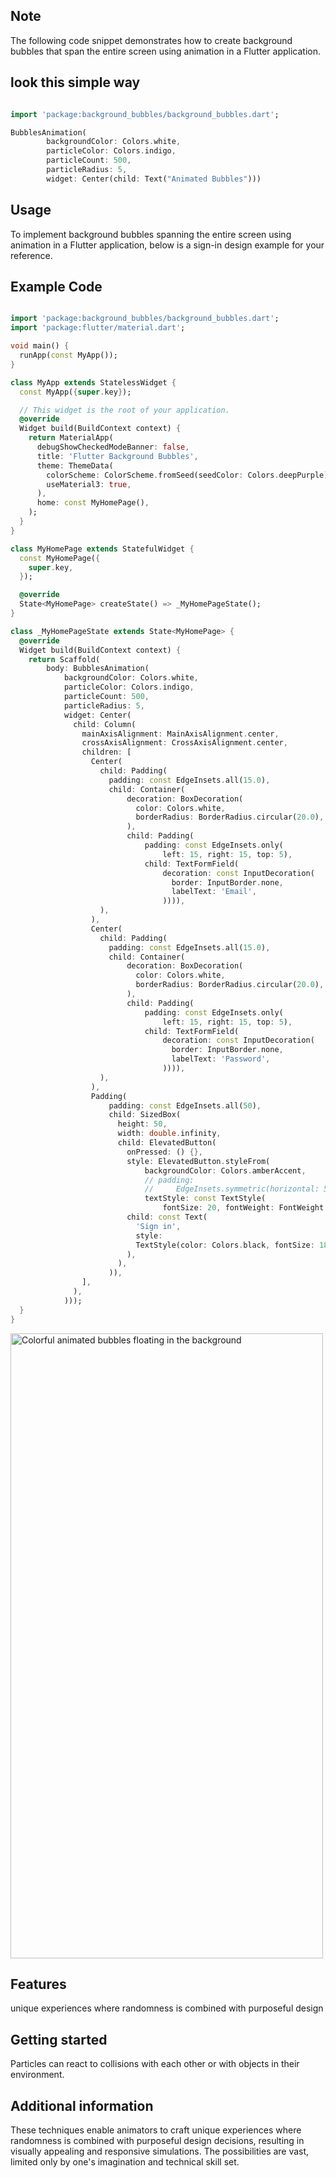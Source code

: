 <!--
This README describes the package. If you publish this package to pub.dev,
this README's contents appear on the landing page for your package.

For information about how to write a good package README, see the guide for
[writing package pages](https://dart.dev/guides/libraries/writing-package-pages).

For general information about developing packages, see the Dart guide for
[creating packages](https://dart.dev/guides/libraries/create-library-packages)
and the Flutter guide for
[developing packages and plugins](https://flutter.dev/developing-packages).
-->

## Note

The following code snippet demonstrates how to create background bubbles that span the entire screen using animation in a Flutter application.

## look this simple way

``` dart

import 'package:background_bubbles/background_bubbles.dart';

BubblesAnimation(
        backgroundColor: Colors.white,
        particleColor: Colors.indigo,
        particleCount: 500,
        particleRadius: 5,
        widget: Center(child: Text("Animated Bubbles")))

```



## Usage

To implement background bubbles spanning the entire screen using animation in a Flutter application, below is a sign-in design example for your reference.

## Example Code

``` dart

import 'package:background_bubbles/background_bubbles.dart';
import 'package:flutter/material.dart';

void main() {
  runApp(const MyApp());
}

class MyApp extends StatelessWidget {
  const MyApp({super.key});

  // This widget is the root of your application.
  @override
  Widget build(BuildContext context) {
    return MaterialApp(
      debugShowCheckedModeBanner: false,
      title: 'Flutter Background Bubbles',
      theme: ThemeData(
        colorScheme: ColorScheme.fromSeed(seedColor: Colors.deepPurple),
        useMaterial3: true,
      ),
      home: const MyHomePage(),
    );
  }
}

class MyHomePage extends StatefulWidget {
  const MyHomePage({
    super.key,
  });

  @override
  State<MyHomePage> createState() => _MyHomePageState();
}

class _MyHomePageState extends State<MyHomePage> {
  @override
  Widget build(BuildContext context) {
    return Scaffold(
        body: BubblesAnimation(
            backgroundColor: Colors.white,
            particleColor: Colors.indigo,
            particleCount: 500,
            particleRadius: 5,
            widget: Center(
              child: Column(
                mainAxisAlignment: MainAxisAlignment.center,
                crossAxisAlignment: CrossAxisAlignment.center,
                children: [
                  Center(
                    child: Padding(
                      padding: const EdgeInsets.all(15.0),
                      child: Container(
                          decoration: BoxDecoration(
                            color: Colors.white,
                            borderRadius: BorderRadius.circular(20.0),
                          ),
                          child: Padding(
                              padding: const EdgeInsets.only(
                                  left: 15, right: 15, top: 5),
                              child: TextFormField(
                                  decoration: const InputDecoration(
                                    border: InputBorder.none,
                                    labelText: 'Email',
                                  )))),
                    ),
                  ),
                  Center(
                    child: Padding(
                      padding: const EdgeInsets.all(15.0),
                      child: Container(
                          decoration: BoxDecoration(
                            color: Colors.white,
                            borderRadius: BorderRadius.circular(20.0),
                          ),
                          child: Padding(
                              padding: const EdgeInsets.only(
                                  left: 15, right: 15, top: 5),
                              child: TextFormField(
                                  decoration: const InputDecoration(
                                    border: InputBorder.none,
                                    labelText: 'Password',
                                  )))),
                    ),
                  ),
                  Padding(
                      padding: const EdgeInsets.all(50),
                      child: SizedBox(
                        height: 50,
                        width: double.infinity,
                        child: ElevatedButton(
                          onPressed: () {},
                          style: ElevatedButton.styleFrom(
                              backgroundColor: Colors.amberAccent,
                              // padding:
                              //     EdgeInsets.symmetric(horizontal: 50, vertical: 20),
                              textStyle: const TextStyle(
                                  fontSize: 20, fontWeight: FontWeight.bold)),
                          child: const Text(
                            'Sign in',
                            style:
                            TextStyle(color: Colors.black, fontSize: 18.0),
                          ),
                        ),
                      )),
                ],
              ),
            )));
  }
}


```

<img src="https://raw.githubusercontent.com/dineshkumars29/Background_Bubbles/master/assets/background_bubble.gif" alt="Colorful animated bubbles floating in the background" width="500" height="1000">

## Features

unique experiences where randomness is combined with purposeful design

## Getting started

Particles can react to collisions with each other or with objects in their environment.

## Additional information

These techniques enable animators to craft unique experiences where randomness is combined with purposeful design decisions, resulting in visually appealing and responsive simulations. The possibilities are vast, limited only by one's imagination and technical skill set.
